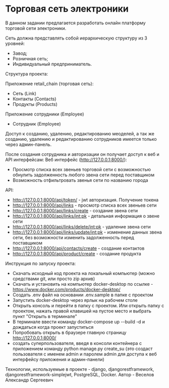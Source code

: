 # Торговая сеть электроники

В данном задании предлагается разработать онлайн платформу торговой сети электроники.

Сеть должна представлять собой иерархическую структуру из 3 уровней:

- Завод;
- Розничная сеть;
- Индивидуальный предприниматель.
  
Структура проекта:

Приложение retail_chain (торговая сеть):
- Сеть (Link)
- Контакты (Contacts)
- Продукты (Products)
  
Приложение сотрудники (Employee)
- Сотрудник (Employee)

Доступ к созданию, удалению, редактированию меоделей, а так же созданию, удалению и редактированию сотрудников имеется только через админ-панель.

После создания сотрудника и авторизации он получает доступ к веб и API интерфейсам:
Веб интерфейс (http://127.0.0.1:8000/):
- Просмотр списка всех звеньев торговой сети с возможностью обнулить задолженность любого звена сети перед поставщиком
- Возможность отфильтровать звенья сети по названию города

API:
- http://127.0.0.1:8000/api/token/ - jwt авторизация. Получение токена
- http://127.0.0.1:8000/api/links - просмотр списка всех звеньев сети
- http://127.0.0.1:8000/api/links/create - создание звена сети
- http://127.0.0.1:8000/api/links/<int:pk> - детальная информация о звене сети
- http://127.0.0.1:8000/api/links/delete/<int:pk> - удаление звена сети
- http://127.0.0.1:8000/api/links/update/<int:pk> - изменение данных звена сети, без возможности изменить задолженность перед поставщиком
- http://127.0.0.1:8000/api/contacts/create - создание контактов
- http://127.0.0.1:8000/api/product/create - создание продукта

Инструкция по запуску проекта:
- Скачать исходный код проекта на локальный компьютер (можно средствами git, или просто zip архив)
- Скачать и установить на компьютер docker-desktop по ссылке - https://www.docker.com/products/docker-desktop/
- Создать .env файл на основании .env.sample в папке с проектом
- Запустить docker-desktop через ярлык на рабочем столе
- Открыть консоль и перейти в папку с проектом. Или открыть папку с проектом, нажать правой клавишей на пустое место и выбрать пункт "Открыть в терминале"
- В терминале ввести команду docker-compose up --build -d и дождаться когда проект запуститься
- Попробовать открыть в браузере главную страницу http://127.0.0.1:8000/
- создать суперпользователя, введя в консоли контейнера с приложением команду python manage.py create_su (это создаст пользователя с именем admin и паролем admin для доступа к веб интерфейсу приложения и админ-панели)

Технологии, используемые в проекте - django, djangorestframework, djangorestframework-simplejwt, PostgreSQL, Docker.
Автор - Веселов Александр Сергеевич
